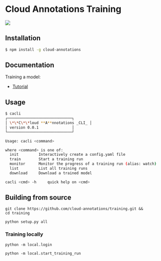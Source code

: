 # Cloud Annotations Training
![](https://cloud-annotations.github.io/training/object-detection/assets/main.png)

## Installation

```bash
$ npm install -g cloud-annotations
```

## Documentation

Training a model:
* [Tutorial](https://cloud-annotations.github.io/training/object-detection/cli/)

## Usage
```bash
$ cacli
┌─────────────────────────────┐
│ \*\*C\*\*loud **A**nnotations _CLI_ │
│ version 0.0.1               │
└─────────────────────────────┘

Usage: cacli <command>

where <command> is one of:
  init         Interactively create a config.yaml file
  train        Start a training run
  monitor      Monitor the progress of a training run (alias: watch)
  list         List all training runs
  download     Download a trained model

cacli <cmd> -h     quick help on <cmd>
```

## Building from source
```
git clone https://github.com/cloud-annotations/training.git &&
cd training
```

```
python setup.py all
```

### Training locally
```
python -m local.login
```
```
python -m local.start_training_run
```
